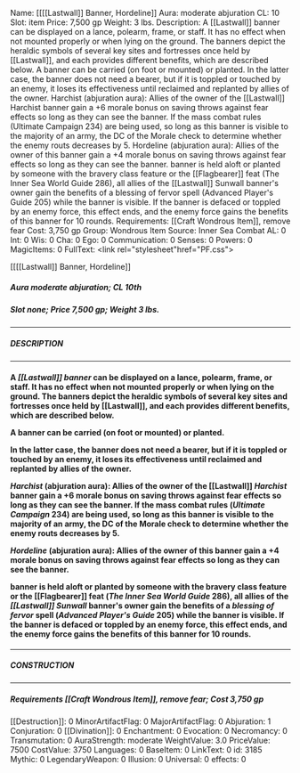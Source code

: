 Name: [[[[Lastwall]] Banner, Hordeline]]
Aura: moderate abjuration
CL: 10
Slot: item
Price: 7,500 gp
Weight: 3 lbs.
Description: A [[Lastwall]] banner can be displayed on a lance, polearm, frame, or staff. It has no effect when not mounted properly or when lying on the ground. The banners depict the heraldic symbols of several key sites and fortresses once held by [[Lastwall]], and each provides different benefits, which are described below. A banner can be carried (on foot or mounted) or planted. In the latter case, the banner does not need a bearer, but if it is toppled or touched by an enemy, it loses its effectiveness until reclaimed and replanted by allies of the owner. Harchist (abjuration aura): Allies of the owner of the [[Lastwall]] Harchist banner gain a +6 morale bonus on saving throws against fear effects so long as they can see the banner. If the mass combat rules (Ultimate Campaign 234) are being used, so long as this banner is visible to the majority of an army, the DC of the Morale check to determine whether the enemy routs decreases by 5. Hordeline (abjuration aura): Allies of the owner of this banner gain a +4 morale bonus on saving throws against fear effects so long as they can see the banner. banner is held aloft or planted by someone with the bravery class feature or the [[Flagbearer]] feat (The Inner Sea World Guide 286), all allies of the [[Lastwall]] Sunwall banner's owner gain the benefits of a blessing of fervor spell (Advanced Player's Guide 205) while the banner is visible. If the banner is defaced or toppled by an enemy force, this effect ends, and the enemy force gains the benefits of this banner for 10 rounds.
Requirements: [[Craft Wondrous Item]], remove fear
Cost: 3,750 gp
Group: Wondrous Item
Source: Inner Sea Combat
AL: 0
Int: 0
Wis: 0
Cha: 0
Ego: 0
Communication: 0
Senses: 0
Powers: 0
MagicItems: 0
FullText: <link rel="stylesheet"href="PF.css"><div class="heading"><p class="alignleft">[[[[Lastwall]] Banner, Hordeline]]</p><div style="clear: both;"></div></div><div><h5><b>Aura </b>moderate abjuration; <b>CL </b>10th</h5><h5><b>Slot </b>none; <b>Price </b>7,500 gp; <b>Weight </b>3 lbs.</h5></div><hr/><div><h5><b>DESCRIPTION</b></h5></div><hr/><div><h4><p>A <i>[[Lastwall]] banner</i> can be displayed on a lance, polearm, frame, or staff. It has no effect when not mounted properly or when lying on the ground. The banners depict the heraldic symbols of several key sites and fortresses once held by [[Lastwall]], and each provides different benefits, which are described below.</p><p>A banner can be carried (on foot or mounted) or planted.</p><p>In the latter case, the banner does not need a bearer, but if it is toppled or touched by an enemy, it loses its effectiveness until reclaimed and replanted by allies of the owner.</p><p><i>Harchist</i> (abjuration aura): Allies of the owner of the [[Lastwall]] <i>Harchist</i> banner gain a +6 morale bonus on saving throws against fear effects so long as they can see the banner. If the mass combat rules (<i>Ultimate Campaign</i> 234) are being used, so long as this banner is visible to the majority of an army, the DC of the Morale check to determine whether the enemy routs decreases by 5.</p><p><i>Hordeline</i> (abjuration aura): Allies of the owner of this banner gain a +4 morale bonus on saving throws against fear effects so long as they can see the banner.</p><p>banner is held aloft or planted by someone with the bravery class feature or the [[Flagbearer]] feat (<i>The Inner Sea World Guide</i> 286), all allies of the <i>[[Lastwall]] Sunwall</i> banner's owner gain the benefits of a <i>blessing of fervor</i> spell (<i>Advanced Player's Guide</i> 205) while the banner is visible. If the banner is defaced or toppled by an enemy force, this effect ends, and the enemy force gains the benefits of this banner for 10 rounds.</p></h4></div><hr/><div><h5><b>CONSTRUCTION</b></h5></div><hr/><div><h5><b>Requirements </b>[[Craft Wondrous Item]], <i>remove fear</i>; <b>Cost </b>3,750 gp</h5></div>
[[Destruction]]: 0
MinorArtifactFlag: 0
MajorArtifactFlag: 0
Abjuration: 1
Conjuration: 0
[[Divination]]: 0
Enchantment: 0
Evocation: 0
Necromancy: 0
Transmutation: 0
AuraStrength: moderate
WeightValue: 3.0
PriceValue: 7500
CostValue: 3750
Languages: 0
BaseItem: 0
LinkText: 0
id: 3185
Mythic: 0
LegendaryWeapon: 0
Illusion: 0
Universal: 0
effects: 0
